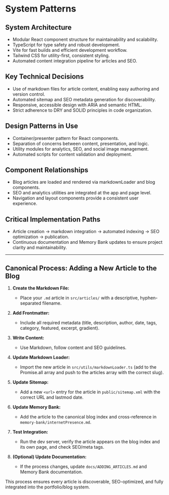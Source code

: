 # System Patterns

## System Architecture
- Modular React component structure for maintainability and scalability.
- TypeScript for type safety and robust development.
- Vite for fast builds and efficient development workflow.
- Tailwind CSS for utility-first, consistent styling.
- Automated content integration pipeline for articles and SEO.

## Key Technical Decisions
- Use of markdown files for article content, enabling easy authoring and version control.
- Automated sitemap and SEO metadata generation for discoverability.
- Responsive, accessible design with ARIA and semantic HTML.
- Strict adherence to DRY and SOLID principles in code organization.

## Design Patterns in Use
- Container/presenter pattern for React components.
- Separation of concerns between content, presentation, and logic.
- Utility modules for analytics, SEO, and social image management.
- Automated scripts for content validation and deployment.

## Component Relationships
- Blog articles are loaded and rendered via markdownLoader and blog components.
- SEO and analytics utilities are integrated at the app and page level.
- Navigation and layout components provide a consistent user experience.

## Critical Implementation Paths
- Article creation → markdown integration → automated indexing → SEO optimization → publication.
- Continuous documentation and Memory Bank updates to ensure project clarity and maintainability.

---

## Canonical Process: Adding a New Article to the Blog

1. **Create the Markdown File:**  
   - Place your `.md` article in `src/articles/` with a descriptive, hyphen-separated filename.

2. **Add Frontmatter:**  
   - Include all required metadata (title, description, author, date, tags, category, featured, excerpt, gradient).

3. **Write Content:**  
   - Use Markdown, follow content and SEO guidelines.

4. **Update Markdown Loader:**  
   - Import the new article in `src/utils/markdownLoader.ts` (add to the Promise.all array and push to the articles array with the correct slug).

5. **Update Sitemap:**  
   - Add a new `<url>` entry for the article in `public/sitemap.xml` with the correct URL and lastmod date.

6. **Update Memory Bank:**  
   - Add the article to the canonical blog index and cross-reference in `memory-bank/internetPresence.md`.

7. **Test Integration:**  
   - Run the dev server, verify the article appears on the blog index and its own page, and check SEO/meta tags.

8. **(Optional) Update Documentation:**  
   - If the process changes, update `docs/ADDING_ARTICLES.md` and Memory Bank documentation.

This process ensures every article is discoverable, SEO-optimized, and fully integrated into the portfolio/blog system.
